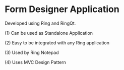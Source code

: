 Form Designer Application
=========================

Developed using Ring and RingQt.

(1) Can be used as Standalone Application 

(2) Easy to be integrated with any Ring application

(3) Used by Ring Notepad 

(4) Uses MVC Design Pattern
